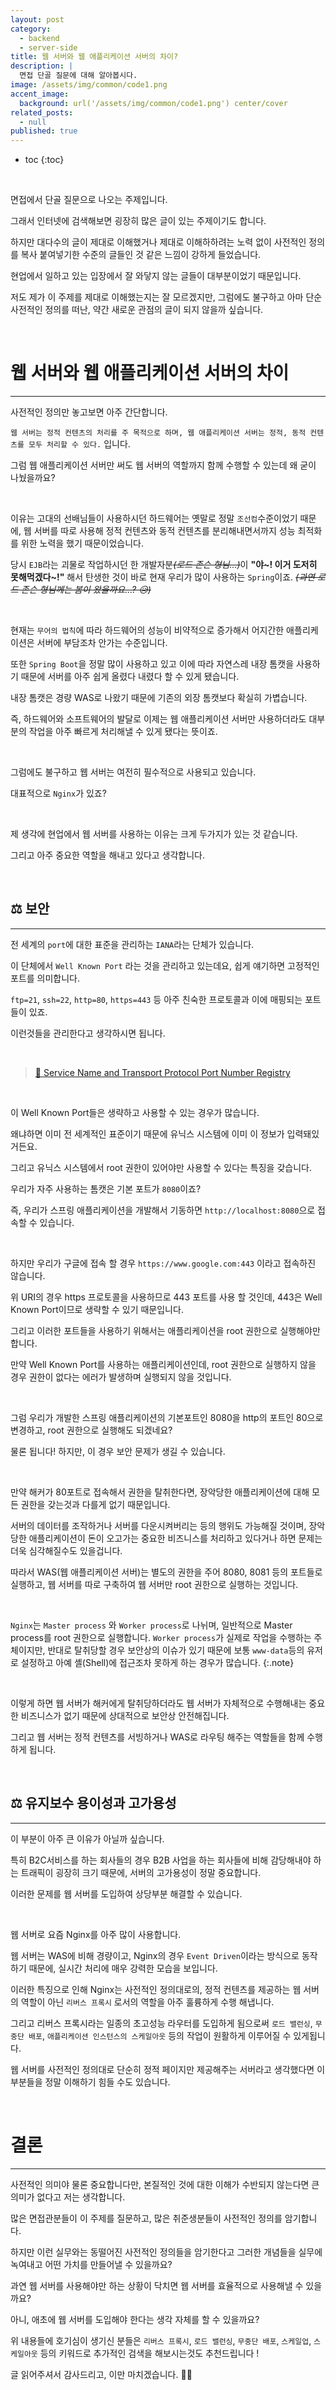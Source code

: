 ```yaml
---
layout: post
category:
  - backend
  - server-side
title: 웹 서버와 웹 애플리케이션 서버의 차이?
description: |
  면접 단골 질문에 대해 알아봅시다.
image: /assets/img/common/code1.png
accent_image:
  background: url('/assets/img/common/code1.png') center/cover
related_posts:
  - null
published: true
---
```


* toc
{:toc}

<br />

면접에서 단골 질문으로 나오는 주제입니다.

그래서 인터넷에 검색해보면 굉장히 많은 글이 있는 주제이기도 합니다.

하지만 대다수의 글이 제대로 이해했거나 제대로 이해하하려는 노력 없이 사전적인 정의를 복사 붙여넣기한 수준의 글들인 것 같은 느낌이 강하게 들었습니다.

현업에서 일하고 있는 입장에서 잘 와닿지 않는 글들이 대부분이었기 때문입니다.

저도 제가 이 주제를 제대로 이해했는지는 잘 모르겠지만, 그럼에도 불구하고 아마 단순 사전적인 정의를 떠난, 약간 새로운 관점의 글이 되지 않을까 싶습니다.

<br />

# 웹 서버와 웹 애플리케이션 서버의 차이

---

사전적인 정의만 놓고보면 아주 간단합니다.

`웹 서버는 정적 컨텐츠의 처리를 주 목적으로 하며, 웹 애플리케이션 서버는 정적, 동적 컨텐츠를 모두 처리할 수 있다.` 입니다.

그럼 웹 애플리케이션 서버만 써도 웹 서버의 역할까지 함께 수행할 수 있는데 왜 굳이 나눴을까요?

<br />

이유는 고대의 선배님들이 사용하시던 하드웨어는 옛말로 정말 `조선컴`수준이었기 때문에, 웹 서버를 따로 사용해 정적 컨텐츠와 동적 컨텐츠를 분리해내면서까지 성능 최적화를 위한 노력을 했기 때문이었습니다.

당시 `EJB`라는 괴물로 작업하시던 한 개발자분~~_(로드 존슨 형님...)_~~이 **"야~! 이거 도저히 못해먹겠다~!"** 해서 탄생한 것이 바로 현재 우리가 많이 사용하는 `Spring`이죠. ~~_(과연 로드 존슨 형님께는 봄이 왔을까요...? 😥)_~~

<br />

현재는 `무어의 법칙`에 따라 하드웨어의 성능이 비약적으로 증가해서 어지간한 애플리케이션은 서버에 부담조차 안가는 수준입니다.

또한 `Spring Boot`을 정말 많이 사용하고 있고 이에 따라 자연스레 내장 톰캣을 사용하기 때문에 서버를 아주 쉽게 올렸다 내렸다 할 수 있게 됐습니다.

내장 톰캣은 경량 WAS로 나왔기 때문에 기존의 외장 톰캣보다 확실히 가볍습니다.

즉, 하드웨어와 소프트웨어의 발달로 이제는 웹 애플리케이션 서버만 사용하더라도 대부분의 작업을 아주 빠르게 처리해낼 수 있게 됐다는 뜻이죠.

<br />

그럼에도 불구하고 웹 서버는 여전히 필수적으로 사용되고 있습니다. 

대표적으로 `Nginx`가 있죠?

<br />

제 생각에 현업에서 웹 서버를 사용하는 이유는 크게 두가지가 있는 것 같습니다. 

그리고 아주 중요한 역할을 해내고 있다고 생각합니다.

<br />

## ⚖️ 보안

---

전 세계의 `port`에 대한 표준을 관리하는 `IANA`라는 단체가 있습니다.

이 단체에서 `Well Known Port` 라는 것을 관리하고 있는데요, 쉽게 얘기하면 고정적인 포트를 의미합니다.

`ftp=21`, `ssh=22`, `http=80`, `https=443` 등 아주 친숙한 프로토콜과 이에 매핑되는 포트들이 있죠.

이런것들을 관리한다고 생각하시면 됩니다.

<br />

> [📜 Service Name and Transport Protocol Port Number Registry](https://www.iana.org/assignments/service-names-port-numbers/service-names-port-numbers.xhtml)

<br />

이 Well Known Port들은 생략하고 사용할 수 있는 경우가 많습니다.

왜냐하면 이미 전 세계적인 표준이기 때문에 유닉스 시스템에 이미 이 정보가 입력돼있거든요.

그리고 유닉스 시스템에서 root 권한이 있어야만 사용할 수 있다는 특징을 갖습니다. 

우리가 자주 사용하는 톰캣은 기본 포트가 `8080`이죠?

즉, 우리가 스프링 애플리케이션을 개발해서 기동하면 `http://localhost:8080`으로 접속할 수 있습니다.

<br />

하지만 우리가 구글에 접속 할 경우 `https://www.google.com:443` 이라고 접속하진 않습니다.

위 URI의 경우 https 프로토콜을 사용하므로 443 포트를 사용 할 것인데, 443은 Well Known Port이므로 생략할 수 있기 때문입니다.

그리고 이러한 포트들을 사용하기 위해서는 애플리케이션을 root 권한으로 실행해야만 합니다.

만약 Well Known Port를 사용하는 애플리케이션인데, root 권한으로 실행하지 않을 경우 권한이 없다는 에러가 발생하며 실행되지 않을 것입니다.

<br />

그럼 우리가 개발한 스프링 애플리케이션의 기본포트인 8080을 http의 포트인 80으로 변경하고, root 권한으로 실행해도 되겠네요?

물론 됩니다! 하지만, 이 경우 보안 문제가 생길 수 있습니다.

<br />

만약 해커가 80포트로 접속해서 권한을 탈취한다면, 장악당한 애플리케이션에 대해 모든 권한을 갖는것과 다를게 없기 때문입니다.

서버의 데이터를 조작하거나 서버를 다운시켜버리는 등의 행위도 가능해질 것이며, 장악당한 애플리케이션이 돈이 오고가는 중요한 비즈니스를 처리하고 있다거나 하면 문제는 더욱 심각해질수도 있을겁니다.

따라서 WAS(웹 애플리케이션 서버)는 별도의 권한을 주어 8080, 8081 등의 포트들로 실행하고, 웹 서버를 따로 구축하여 웹 서버만 root 권한으로 실행하는 것입니다.

<br />

`Nginx`는 `Master process` 와 `Worker process`로 나뉘며, 일반적으로 Master process를 root 권한으로 실행합니다. `Worker process`가 실제로 작업을 수행하는 주체이지만, 반대로 탈취당할 경우 보안상의 이슈가 있기 때문에 보통 `www-data`등의 유저로 설정하고 아예 셸(Shell)에 접근조차 못하게 하는 경우가 많습니다.
{:.note}

<br />

이렇게 하면 웹 서버가 해커에게 탈취당하더라도 웹 서버가 자체적으로 수행해내는 중요한 비즈니스가 없기 때문에 상대적으로 보안상 안전해집니다.

그리고 웹 서버는 정적 컨텐츠를 서빙하거나 WAS로 라우팅 해주는 역할들을 함께 수행하게 됩니다.

<br />

## ⚖️ 유지보수 용이성과 고가용성

---

이 부분이 아주 큰 이유가 아닐까 싶습니다.

특히 B2C서비스를 하는 회사들의 경우 B2B 사업을 하는 회사들에 비해 감당해내야 하는 트래픽이 굉장히 크기 때문에, 서버의 고가용성이 정말 중요합니다.

이러한 문제를 웹 서버를 도입하여 상당부분 해결할 수 있습니다.

<br />

웹 서버로 요즘 Nginx를 아주 많이 사용합니다.

웹 서버는 WAS에 비해 경량이고, Nginx의 경우 `Event Driven`이라는 방식으로 동작하기 때문에, 실시간 처리에 매우 강력한 모습을 보입니다.

이러한 특징으로 인해 Nginx는 사전적인 정의대로의, 정적 컨텐츠를 제공하는 웹 서버의 역할이 아닌 `리버스 프록시` 로서의 역할을 아주 훌륭하게 수행 해냅니다.

그리고 리버스 프록시라는 일종의 초고성능 라우터를 도입하게 됨으로써 `로드 밸런싱`, `무중단 배포`, `애플리케이션 인스턴스의 스케일아웃` 등의 작업이 원활하게 이루어질 수 있게됩니다.

웹 서버를 사전적인 정의대로 단순히 정적 페이지만 제공해주는 서버라고 생각했다면 이 부분들을 정말 이해하기 힘들 수도 있습니다.

<br />

# 결론

---

사전적인 의미야 물론 중요합니다만, 본질적인 것에 대한 이해가 수반되지 않는다면 큰 의미가 없다고 저는 생각합니다.

많은 면접관분들이 이 주제를 질문하고, 많은 취준생분들이 사전적인 정의를 암기합니다.

하지만 이런 실무와는 동떨어진 사전적인 정의들을 암기한다고 그러한 개념들을 실무에 녹여내고 어떤 가치를 만들어낼 수 있을까요?

과연 웹 서버를 사용해야만 하는 상황이 닥치면 웹 서버를 효율적으로 사용해낼 수 있을까요?

아니, 애초에 웹 서버를 도입해야 한다는 생각 자체를 할 수 있을까요?

위 내용들에 호기심이 생기신 분들은 `리버스 프록시`, `로드 밸런싱`, `무중단 배포`, `스케일업`, `스케일아웃` 등의 키워드로 추가적인 검색을 해보시는것도 추천드립니다 !

글 읽어주셔서 감사드리고, 이만 마치겠습니다. 🙇‍♂️

<br />
